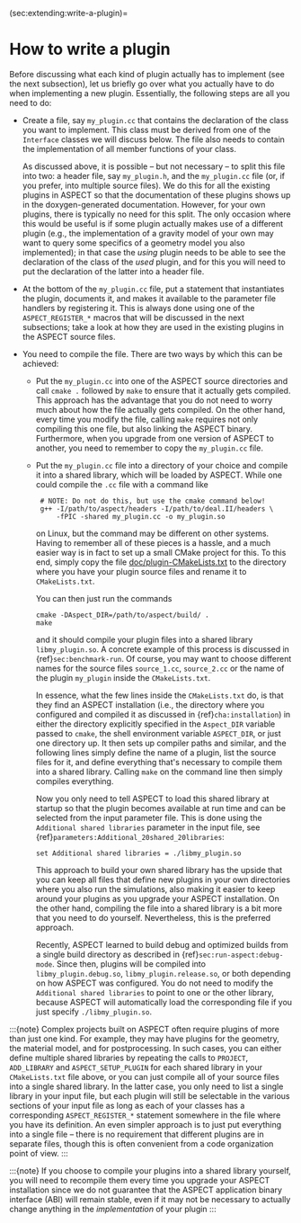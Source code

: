 (sec:extending:write-a-plugin)=
# How to write a plugin

Before discussing what each kind of plugin actually has to implement (see the
next subsection), let us briefly go over what you actually have to do when
implementing a new plugin. Essentially, the following steps are all you need
to do:

-   Create a file, say `my_plugin.cc` that contains the declaration of the
    class you want to implement. This class must be derived from one of the
    `Interface` classes we will discuss below. The file also needs to contain
    the implementation of all member functions of your class.

    As discussed above, it is possible &ndash; but not necessary &ndash; to
    split this file into two: a header file, say `my_plugin.h`, and the
    `my_plugin.cc` file (or, if you prefer, into multiple source files). We do
    this for all the existing plugins in ASPECT
    so that the documentation of these plugins shows up in the
    doxygen-generated documentation. However, for your own plugins, there is
    typically no need for this split. The only occasion where this would be
    useful is if some plugin actually makes use of a different plugin (e.g.,
    the implementation of a gravity model of your own may want to query some
    specifics of a geometry model you also implemented); in that case the
    *using* plugin needs to be able to see the declaration of the class of the
    *used* plugin, and for this you will need to put the declaration of the
    latter into a header file.

-   At the bottom of the `my_plugin.cc` file, put a statement that
    instantiates the plugin, documents it, and makes it available to the
    parameter file handlers by registering it. This is always done using one
    of the `ASPECT_REGISTER_*` macros that will be discussed in the next
    subsections; take a look at how they are used in the existing plugins in
    the ASPECT source files.

-   You need to compile the file. There are two ways by which this can be
    achieved:

    -   Put the `my_plugin.cc` into one of the
        ASPECT source directories and call `cmake .`
        followed by `make` to ensure that it actually gets compiled. This
        approach has the advantage that you do not need to worry much about
        how the file actually gets compiled. On the other hand, every time you
        modify the file, calling `make` requires not only compiling this one
        file, but also linking the ASPECT binary.
        Furthermore, when you upgrade from one version of
        ASPECT to another, you need to remember to
        copy the `my_plugin.cc` file.

    -   Put the `my_plugin.cc` file into a directory of your choice and
        compile it into a shared library, which will be loaded by ASPECT.
        While one could compile the `.cc` file with a command like

             # NOTE: Do not do this, but use the cmake command below!
             g++ -I/path/to/aspect/headers -I/path/to/deal.II/headers \
                 -fPIC -shared my_plugin.cc -o my_plugin.so

        on Linux, but the command may be different on other systems.
        Having to remember all of these
        pieces is a hassle, and a much easier way is in fact to set up a
        small CMake project for this. To this end, simply copy the file
        [doc/plugin-CMakeLists.txt](https://github.com/geodynamics/aspect/blob/main/doc/plugin-CMakeLists.txt)
        to the directory where you have your
        plugin source files and rename it to `CMakeLists.txt`.

        You can then just run the commands

            cmake -DAspect_DIR=/path/to/aspect/build/ .
            make

        and it should compile your plugin files into a shared library
        `libmy_plugin.so`. A concrete example of this process is discussed in
        {ref}`sec:benchmark-run`. Of course, you may want to
        choose different names for the source files `source_1.cc`, `source_2.cc`
        or the name of the plugin `my_plugin` inside the `CMakeLists.txt`.

        In essence, what the few lines inside the `CMakeLists.txt` do, is that
        they find an
        ASPECT installation (i.e., the directory where
        you configured and compiled it as discussed in
        {ref}`cha:installation`) in either the directory
        explicitly specified in the `Aspect_DIR` variable passed to `cmake`, the
        shell environment variable `ASPECT_DIR`, or just one directory up. It then
        sets up compiler paths and similar, and the following lines simply define
        the name of a plugin, list the source files for it, and define everything
        that's necessary to compile them into a shared library. Calling
        `make` on the command line then simply compiles everything.

        Now you
        only need to tell ASPECT to load this
        shared library at startup so that the plugin becomes available at run
        time and can be selected from the input parameter file. This is done
        using the `Additional shared libraries` parameter in the input file,
        see {ref}`parameters:Additional_20shared_20libraries`:

            set Additional shared libraries = ./libmy_plugin.so

        This approach to build your own shared library has the upside that you can
        keep all files that define new plugins in your own directories where
        you also run the simulations, also making it easier to keep around
        your plugins as you upgrade your ASPECT
        installation. On the other hand, compiling the file into a shared
        library is a bit more that you need to do yourself. Nevertheless, this
        is the preferred approach.

        Recently, ASPECT learned to build debug and optimized builds from a single
        build directory as described in {ref}`sec:run-aspect:debug-mode`. Since then,
        plugins will be compiled into `libmy_plugin.debug.so`, `libmy_plugin.release.so`,
        or both depending on how ASPECT was configured. You do not need to modify the
        `Additional shared libraries` to point to one or the other library, because ASPECT will automatically load the corresponding file if you just specify
        `./libmy_plugin.so`.


:::{note}
Complex projects built on ASPECT often require plugins of more than just one kind. For
example, they may have plugins for the geometry, the material model, and for postprocessing.
In such cases, you can either define multiple shared libraries by repeating the calls to `PROJECT`,
`ADD_LIBRARY` and `ASPECT_SETUP_PLUGIN` for each shared library in your `CMakeLists.txt` file
above, or you can just compile all of your source files into a single shared library. In the latter
case, you only need to list a single library in your input file, but each plugin will still be selectable
in the various sections of your input file as long as each of your classes has a corresponding
`ASPECT_REGISTER_*` statement somewhere in the file where you have its definition. An even
simpler approach is to just put everything into a single file – there is no requirement that different
plugins are in separate files, though this is often convenient from a code organization point of
view.
:::

:::{note}
If you choose to compile your plugins into a shared library yourself, you will need to
recompile them every time you upgrade your ASPECT installation since we do not guarantee
that the ASPECT application binary interface (ABI) will remain stable, even if it may not be
necessary to actually change anything in the *implementation* of your plugin
:::
